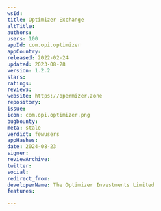 ```yaml
---
wsId: 
title: Optimizer Exchange
altTitle: 
authors: 
users: 100
appId: com.opi.optimizer
appCountry: 
released: 2022-02-24
updated: 2023-08-28
version: 1.2.2
stars: 
ratings: 
reviews: 
website: https://opermizer.zone
repository: 
issue: 
icon: com.opi.optimizer.png
bugbounty: 
meta: stale
verdict: fewusers
appHashes: 
date: 2024-08-23
signer: 
reviewArchive: 
twitter: 
social: 
redirect_from: 
developerName: The Optimizer Investments Limited
features: 

---
```


